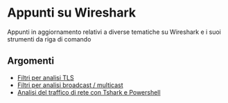 # Appunti su Wireshark

Appunti in aggiornamento relativi a diverse tematiche su Wireshark e i suoi strumenti da riga di comando

## Argomenti

- [Filtri per analisi TLS](WiresharkTLSFilters.md)
- [Filtri per analisi broadcast / multicast](WiresharkBMcastFilters.md)
- [Analisi del traffico di rete con Tshark e Powershell](TsharkPowershell.md)